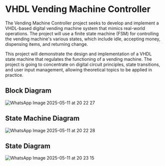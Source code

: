 # VHDL Vending Machine Controller

The Vending Machine Controller project seeks to develop and implement a VHDL-based digital vending machine system that mimics real-world operations. The project will use a finite state machine (FSM) for controlling the vending machine's various states, which include idle, accepting money, dispensing items, and returning change.

This project will demonstrate the design and implementation of a VHDL state machine that regulates the functioning of a vending machine. The project is going to concentrate on digital circuit principles, state transitions, and user input management, allowing theoretical topics to be applied in practice.

## Block Diagram

![WhatsApp Image 2025-05-11 at 20 22 27](https://github.com/user-attachments/assets/91dfb17f-014f-4081-93ad-84f810c5d4e0)

## State Machine Diagram

![WhatsApp Image 2025-05-11 at 20 22 28](https://github.com/user-attachments/assets/92541239-963f-4588-aa63-1558b8277975)

## State Diagram

![WhatsApp Image 2025-05-11 at 20 23 15](https://github.com/user-attachments/assets/0234c378-1be8-4d9d-9949-aa8a364a3657)
